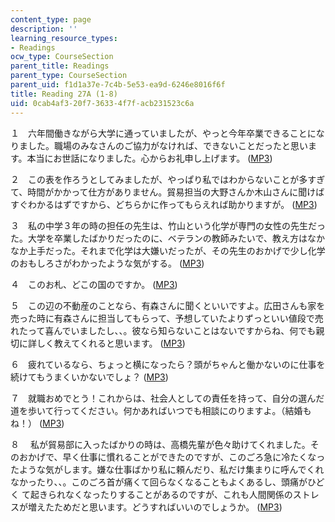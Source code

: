 ```yaml
---
content_type: page
description: ''
learning_resource_types:
- Readings
ocw_type: CourseSection
parent_title: Readings
parent_type: CourseSection
parent_uid: f1d1a37e-7c4b-5e53-ea9d-6246e8016f6f
title: Reading 27A (1-8)
uid: 0cab4af3-20f7-3633-4f7f-acb231523c6a
---
```


１　六年間働きながら大学に通っていましたが、やっと今年卒業できることになりました。職場のみなさんのご協力がなければ、できないことだったと思います。本当にお世話になりました。心からお礼申し上げます。 ([MP3](/ans7870/21f/21f.505/f05/audio/Lesson27A-1.mp3))

２　この表を作ろうとしてみましたが、やっぱり私ではわからないことが多すぎて、時間がかかって仕方がありません。貿易担当の大野さんか木山さんに聞けばすぐわかるはずですから、どちらかに作ってもらえれば助かりますが。 ([MP3](/ans7870/21f/21f.505/f05/audio/Lesson27A-2.mp3))

３　私の中学３年の時の担任の先生は、竹山という化学が専門の女性の先生だった。大学を卒業したばかりだったのに、ベテランの教師みたいで、教え方はなかなか上手だった。それまで化学は大嫌いだったが、その先生のおかげで少し化学のおもしろさがわかったような気がする。 ([MP3](/ans7870/21f/21f.505/f05/audio/Lesson27A-3.mp3))

４　このお札、どこの国のですか。 ([MP3](/ans7870/21f/21f.505/f05/audio/Lesson27A-4.mp3))

５　この辺の不動産のことなら、有森さんに聞くといいですよ。広田さんも家を売った時に有森さんに担当してもらって、予想していたよりずっといい値段で売れたって喜んでいましたし、、。彼なら知らないことはないですからね、何でも親切に詳しく教えてくれると思います。 ([MP3](/ans7870/21f/21f.505/f05/audio/Lesson27A-5.mp3))

６　疲れているなら、ちょっと横になったら？頭がちゃんと働かないのに仕事を続けてもうまくいかないでしょ？ ([MP3](/ans7870/21f/21f.505/f05/audio/Lesson27A-6.mp3))

７　就職おめでとう！これからは、社会人としての責任を持って、自分の選んだ道を歩いて行ってください。何かあればいつでも相談にのりますよ。（結婚もね！） ([MP3](/ans7870/21f/21f.505/f05/audio/Lesson27A-7.mp3))

８　 私が貿易部に入ったばかりの時は、高橋先輩が色々助けてくれました。そのおかげで、早く仕事に慣れることができたのですが、このごろ急に冷たくなっ　たような気がします。嫌な仕事ばかり私に頼んだり、私だけ集まりに呼んでくれなかったり、、。このごろ首が痛くて回らなくなることもよくあるし、頭痛がひどく て起きられなくなったりすることがあるのですが、これも人間関係のストレスが増えたためだと思います。どうすればいいのでしょうか。 ([MP3](/ans7870/21f/21f.505/f05/audio/Lesson27A-8.mp3))